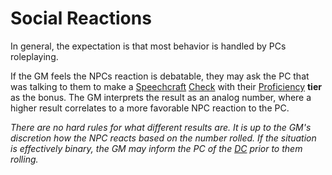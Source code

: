 # Social Reactions

In general, the expectation is that most behavior is handled by PCs roleplaying.

If the GM feels the NPCs reaction is debatable, they may ask the PC that was talking to them to make a [Speechcraft](../../Player%20Characters/Skills/Secondary%20Skills/Speechcraft.md) [Check](../Core%20Procedures/Check.md) with their [Proficiency](../../Player%20Characters/Skills/Skills.md#Proficiency) **tier** as the bonus. The GM interprets the result as an analog number, where a higher result correlates to a more favorable NPC reaction to the PC.

*There are no hard rules for what different results are. It is up to the GM's discretion how the NPC reacts based on the number rolled. If the situation is effectively binary, the GM may inform the PC of the [DC](../Core%20Procedures/DC.md) prior to them rolling.*

